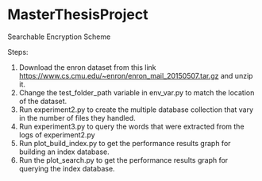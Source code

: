 # MasterThesisProject
Searchable Encryption Scheme

Steps:
1. Download the enron dataset from this link https://www.cs.cmu.edu/~enron/enron_mail_20150507.tar.gz and unzip it.
2. Change the test_folder_path variable in env_var.py to match the location of the dataset.
3. Run experiment2.py to create the multiple database collection that vary in the number of files they handled.
4. Run experiment3.py to query the words that were extracted from the logs of experiment2.py
5. Run plot_build_index.py to get the performance results graph for building an index database.
6. Run the plot_search.py to get the performance results graph for querying the index database.
